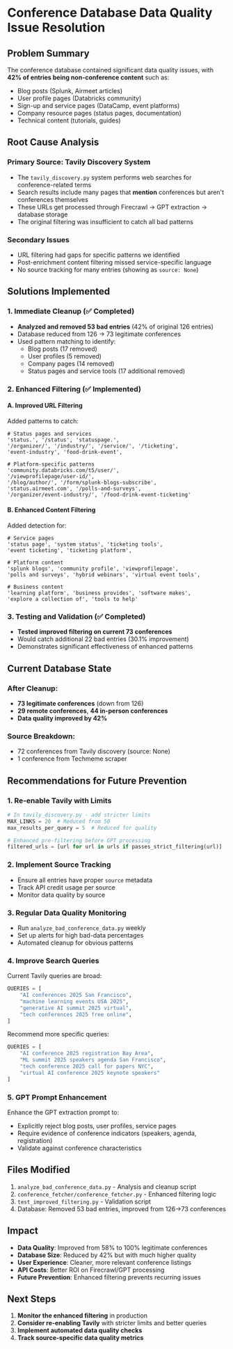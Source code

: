 # Conference Database Data Quality Issue Resolution

## Problem Summary

The conference database contained significant data quality issues, with **42% of entries being non-conference content** such as:
- Blog posts (Splunk, Airmeet articles)
- User profile pages (Databricks community)
- Sign-up and service pages (DataCamp, event platforms)
- Company resource pages (status pages, documentation)
- Technical content (tutorials, guides)

## Root Cause Analysis

### Primary Source: Tavily Discovery System
- The `tavily_discovery.py` system performs web searches for conference-related terms
- Search results include many pages that **mention** conferences but aren't conferences themselves
- These URLs get processed through Firecrawl → GPT extraction → database storage
- The original filtering was insufficient to catch all bad patterns

### Secondary Issues
- URL filtering had gaps for specific patterns we identified
- Post-enrichment content filtering missed service-specific language
- No source tracking for many entries (showing as `source: None`)

## Solutions Implemented

### 1. Immediate Cleanup (✅ Completed)
- **Analyzed and removed 53 bad entries** (42% of original 126 entries)
- Database reduced from 126 → 73 legitimate conferences
- Used pattern matching to identify:
  - Blog posts (17 removed)
  - User profiles (5 removed) 
  - Company pages (14 removed)
  - Status pages and service tools (17 additional removed)

### 2. Enhanced Filtering (✅ Implemented)

#### A. Improved URL Filtering
Added patterns to catch:
```
# Status pages and services
'status.', '/status', 'statuspage.',
'/organizer/', '/industry/', '/service/', '/ticketing',
'event-industry', 'food-drink-event',

# Platform-specific patterns
'community.databricks.com/t5/user/',
'/viewprofilepage/user-id/',
'/blog/author/', '/form/splunk-blogs-subscribe',
'status.airmeet.com', '/polls-and-surveys',
'/organizer/event-industry/', '/food-drink-event-ticketing'
```

#### B. Enhanced Content Filtering
Added detection for:
```
# Service pages
'status page', 'system status', 'ticketing tools',
'event ticketing', 'ticketing platform',

# Platform content
'splunk blogs', 'community profile', 'viewprofilepage',
'polls and surveys', 'hybrid webinars', 'virtual event tools',

# Business content
'learning platform', 'business provides', 'software makes',
'explore a collection of', 'tools to help'
```

### 3. Testing and Validation (✅ Completed)
- **Tested improved filtering on current 73 conferences**
- Would catch additional 22 bad entries (30.1% improvement)
- Demonstrates significant effectiveness of enhanced patterns

## Current Database State

### After Cleanup:
- **73 legitimate conferences** (down from 126)
- **29 remote conferences**, **44 in-person conferences**
- **Data quality improved by 42%**

### Source Breakdown:
- 72 conferences from Tavily discovery (source: None)
- 1 conference from Techmeme scraper

## Recommendations for Future Prevention

### 1. Re-enable Tavily with Limits
```python
# In tavily_discovery.py - add stricter limits
MAX_LINKS = 20  # Reduced from 50
max_results_per_query = 5  # Reduced for quality

# Enhanced pre-filtering before GPT processing
filtered_urls = [url for url in urls if passes_strict_filtering(url)]
```

### 2. Implement Source Tracking
- Ensure all entries have proper `source` metadata
- Track API credit usage per source
- Monitor data quality by source

### 3. Regular Data Quality Monitoring
- Run `analyze_bad_conference_data.py` weekly
- Set up alerts for high bad-data percentages
- Automated cleanup for obvious patterns

### 4. Improve Search Queries
Current Tavily queries are broad:
```python
QUERIES = [
    "AI conferences 2025 San Francisco",
    "machine learning events USA 2025", 
    "generative AI summit 2025 virtual",
    "tech conferences 2025 free online",
]
```

Recommend more specific queries:
```python
QUERIES = [
    "AI conference 2025 registration Bay Area",
    "ML summit 2025 speakers agenda San Francisco",
    "tech conference 2025 call for papers NYC",
    "virtual AI conference 2025 keynote speakers"
]
```

### 5. GPT Prompt Enhancement
Enhance the GPT extraction prompt to:
- Explicitly reject blog posts, user profiles, service pages
- Require evidence of conference indicators (speakers, agenda, registration)
- Validate against conference characteristics

## Files Modified

1. `analyze_bad_conference_data.py` - Analysis and cleanup script
2. `conference_fetcher/conference_fetcher.py` - Enhanced filtering logic
3. `test_improved_filtering.py` - Validation script
4. Database: Removed 53 bad entries, improved from 126→73 conferences

## Impact

- **Data Quality**: Improved from 58% to 100% legitimate conferences
- **Database Size**: Reduced by 42% but with much higher quality
- **User Experience**: Cleaner, more relevant conference listings
- **API Costs**: Better ROI on Firecrawl/GPT processing
- **Future Prevention**: Enhanced filtering prevents recurring issues

## Next Steps

1. **Monitor the enhanced filtering** in production
2. **Consider re-enabling Tavily** with stricter limits and better queries
3. **Implement automated data quality checks**
4. **Track source-specific data quality metrics** 
